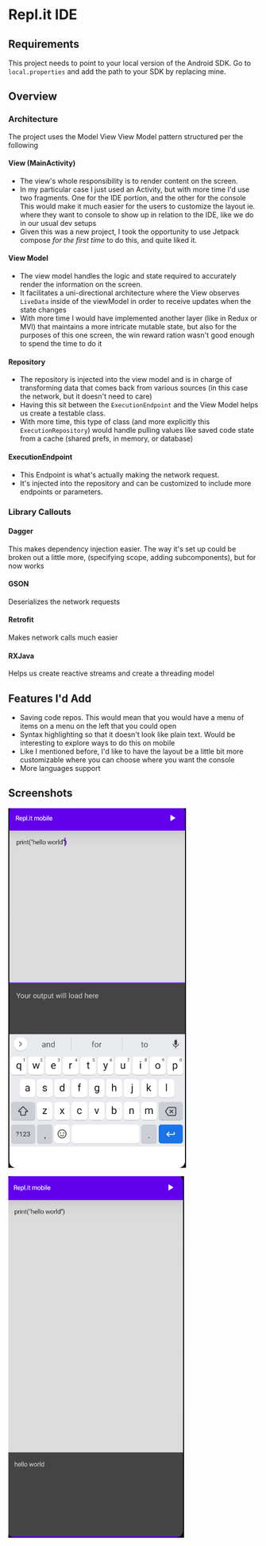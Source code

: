 # Repl.it IDE
## Requirements

This project needs to point to your local version of the Android SDK. Go to
`local.properties` and add the path to your SDK by replacing mine.


## Overview
### Architecture

The project uses the Model View View Model pattern structured per the following

#### View (MainActivity)

- The view's whole responsibility is to render content on the screen.
- In my particular case I just used an Activity, but with more time I'd use two fragments. One for the IDE portion, and the other for the console
This would make it much easier for the users to customize the layout ie. where they want to console to show up in relation to the IDE, like we do in our usual dev setups
- Given this was a new project, I took the opportunity to use Jetpack compose *for the first time*
 to do this, and quite liked it.

#### View Model

 - The view model handles the logic and state required to accurately render the information on the screen.
 - It facilitates a uni-directional architecture where the View observes `LiveData` inside of the viewModel in order to receive updates when the state changes
 - With more time I would have implemented another layer (like in Redux or MVI) that maintains a more intricate mutable state, but also for the purposes of this one screen, the win reward ration wasn't good enough to spend the time to do it

#### Repository

 - The repository is injected into the view model and is in charge of transforming data that comes back from various sources (in this case the network, but it doesn't need to care)
 - Having this sit between the `ExecutionEndpoint` and the View Model helps us create a testable class.
 - With more time, this type of class (and more explicitly this `ExecutionRepository`) would handle pulling values like saved code state from a cache (shared prefs, in memory, or database)


#### ExecutionEndpoint

 - This Endpoint is what's actually making the network request.
 - It's injected into the repository and can be customized to include more endpoints or parameters.

### Library Callouts

#### Dagger
This makes dependency injection easier. The way it's set up could be broken out a little more, (specifying scope, adding subcomponents), but for now works

#### GSON
Deserializes the network requests

#### Retrofit
Makes network calls much easier

#### RXJava
Helps us create reactive streams and create a threading model


## Features I'd Add
- Saving code repos. This would mean that you would have a menu of items on a menu on the left that you could open
- Syntax highlighting so that it doesn't look like plain text. Would be interesting to explore ways to do this on mobile
- Like I mentioned before, I'd like to have the layout be a little bit more customizable where you
can choose where you want the console
- More languages support

## Screenshots
![Code not run](/screen_shot_1.png)

![Code after ran](/screen_shot_2.png)
